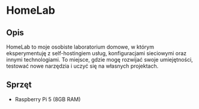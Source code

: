 # HomeLab

## Opis
HomeLab to moje osobiste laboratorium domowe, w którym eksperymentuję z self-hostingiem usług, konfiguracjami sieciowymi oraz innymi technologiami. To miejsce, gdzie mogę rozwijać swoje umiejętności, testować nowe narzędzia i uczyć się na własnych projektach.

## Sprzęt
- Raspberry Pi 5 (8GB RAM)
